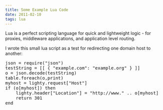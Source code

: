```yaml
---
title: Some Example Lua Code
date: 2011-02-10
tags: lua
---
```

Lua is a perfect scripting language for quick and lightweight logic - for proxies, middleware applications, and application level routing.

I wrote this small lua script as a test for redirecting one domain host to another:

<pre class="sh_lua">
json = require("json")
testString = [[ { "example.com": "example.org" } ]]
o = json.decode(testString)
table.foreach(o,print)
myhost = lighty.request["Host"]
if (o[myhost]) then
    lighty.header["Location"] = "http://www." .. o[myhost]
    return 301
end
</pre>

